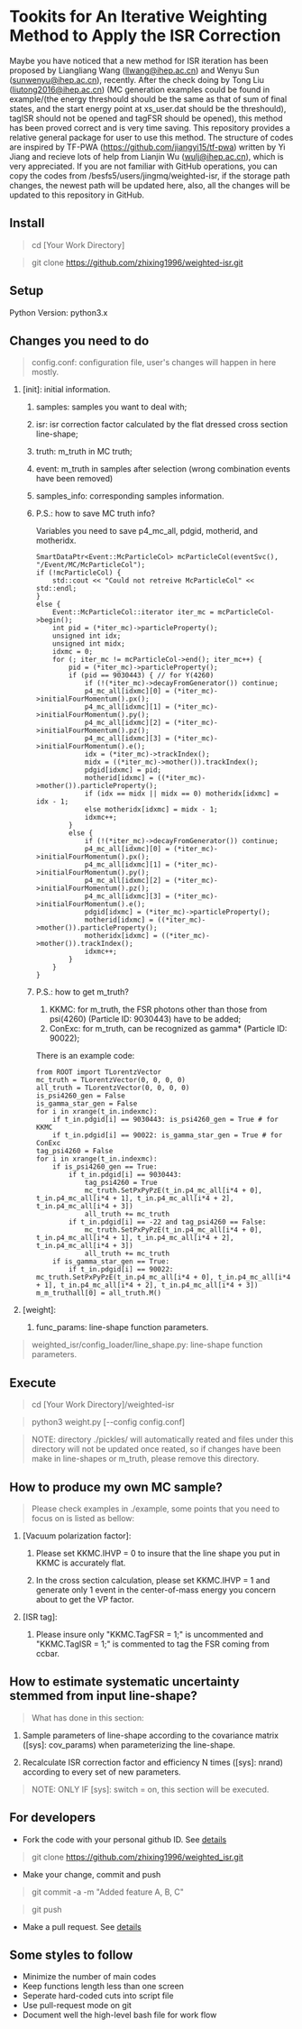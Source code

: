 # Tookits for An Iterative Weighting Method to Apply the ISR Correction
Maybe you have noticed that a new method for ISR iteration has been proposed by Liangliang Wang (llwang@ihep.ac.cn) and Wenyu Sun (sunwenyu@ihep.ac.cn), recently. After the check doing by Tong Liu (liutong2016@ihep.ac.cn) (MC generation examples could be found in example/(the energy threshould should be the same as that of sum of final states, and the start energy point at xs_user.dat should be the threshould), tagISR should not be opened and tagFSR should be opened), this method has been proved correct and is very time saving. This repository provides a relative general package for user to use this method. The structure of codes are inspired by TF-PWA (https://github.com/jiangyi15/tf-pwa) written by Yi Jiang and recieve lots of help from Lianjin Wu (wulj@ihep.ac.cn), which is very appreciated. If you are not familiar with GitHub operations, you can copy the codes from /besfs5/users/jingmq/weighted-isr, if the storage path changes, the newest path will be updated here, also, all the changes will be updated to this repository in GitHub.

## Install

> cd [Your Work Directory]

> git clone https://github.com/zhixing1996/weighted-isr.git

## Setup

Python Version: python3.x

## Changes you need to do

> config.conf: configuration file, user's changes will happen in here mostly.

1. [init]: initial information.
    1. samples: samples you want to deal with;
    2. isr: isr correction factor calculated by the flat dressed cross section line-shape;
    3. truth: m_truth in MC truth;
    4. event: m_truth in samples after selection (wrong combination events have been removed)
    5. samples_info: corresponding samples information.
    6. P.S.: how to save MC truth info?

        Variables you need to save p4_mc_all, pdgid, motherid, and motheridx.
        ```
        SmartDataPtr<Event::McParticleCol> mcParticleCol(eventSvc(), "/Event/MC/McParticleCol");
        if (!mcParticleCol) {
            std::cout << "Could not retreive McParticleCol" << std::endl;
        }
        else {
            Event::McParticleCol::iterator iter_mc = mcParticleCol->begin();
            int pid = (*iter_mc)->particleProperty();
            unsigned int idx;
            unsigned int midx;
            idxmc = 0;
            for (; iter_mc != mcParticleCol->end(); iter_mc++) {
                pid = (*iter_mc)->particleProperty();
                if (pid == 9030443) { // for Y(4260)
                    if (!(*iter_mc)->decayFromGenerator()) continue;
                    p4_mc_all[idxmc][0] = (*iter_mc)->initialFourMomentum().px();
                    p4_mc_all[idxmc][1] = (*iter_mc)->initialFourMomentum().py();
                    p4_mc_all[idxmc][2] = (*iter_mc)->initialFourMomentum().pz();
                    p4_mc_all[idxmc][3] = (*iter_mc)->initialFourMomentum().e();
                    idx = (*iter_mc)->trackIndex();
                    midx = ((*iter_mc)->mother()).trackIndex();
                    pdgid[idxmc] = pid;
                    motherid[idxmc] = ((*iter_mc)->mother()).particleProperty();
                    if (idx == midx || midx == 0) motheridx[idxmc] = idx - 1;
                    else motheridx[idxmc] = midx - 1;
                    idxmc++;
                }
                else {
                    if (!(*iter_mc)->decayFromGenerator()) continue;
                    p4_mc_all[idxmc][0] = (*iter_mc)->initialFourMomentum().px();
                    p4_mc_all[idxmc][1] = (*iter_mc)->initialFourMomentum().py();
                    p4_mc_all[idxmc][2] = (*iter_mc)->initialFourMomentum().pz();
                    p4_mc_all[idxmc][3] = (*iter_mc)->initialFourMomentum().e();
                    pdgid[idxmc] = (*iter_mc)->particleProperty();
                    motherid[idxmc] = ((*iter_mc)->mother()).particleProperty();
                    motheridx[idxmc] = ((*iter_mc)->mother()).trackIndex();
                    idxmc++;
                }
            }
        }
        ```

    7. P.S.: how to get m_truth?
        1. KKMC: for m_truth, the FSR photons other than those from psi(4260) (Particle ID: 9030443) have to be added;
        2. ConExc: for m_truth, can be recognized as gamma* (Particle ID: 90022);

        There is an example code:
        ```
        from ROOT import TLorentzVector
        mc_truth = TLorentzVector(0, 0, 0, 0)
        all_truth = TLorentzVector(0, 0, 0, 0)
        is_psi4260_gen = False
        is_gamma_star_gen = False
        for i in xrange(t_in.indexmc):
            if t_in.pdgid[i] == 9030443: is_psi4260_gen = True # for KKMC
            if t_in.pdgid[i] == 90022: is_gamma_star_gen = True # for ConExc
        tag_psi4260 = False
        for i in xrange(t_in.indexmc):
            if is_psi4260_gen == True:
                if t_in.pdgid[i] == 9030443:
                    tag_psi4260 = True
                    mc_truth.SetPxPyPzE(t_in.p4_mc_all[i*4 + 0], t_in.p4_mc_all[i*4 + 1], t_in.p4_mc_all[i*4 + 2], t_in.p4_mc_all[i*4 + 3])
                    all_truth += mc_truth
                if t_in.pdgid[i] == -22 and tag_psi4260 == False:
                    mc_truth.SetPxPyPzE(t_in.p4_mc_all[i*4 + 0], t_in.p4_mc_all[i*4 + 1], t_in.p4_mc_all[i*4 + 2], t_in.p4_mc_all[i*4 + 3])
                    all_truth += mc_truth
            if is_gamma_star_gen == True:
                if t_in.pdgid[i] == 90022: mc_truth.SetPxPyPzE(t_in.p4_mc_all[i*4 + 0], t_in.p4_mc_all[i*4 + 1], t_in.p4_mc_all[i*4 + 2], t_in.p4_mc_all[i*4 + 3])
        m_m_truthall[0] = all_truth.M()
        ```

2. [weight]:
    1. func_params: line-shape function parameters.

> weighted_isr/config_loader/line_shape.py: line-shape function parameters.

## Execute

> cd [Your Work Directory]/weighted-isr

> python3 weight.py [--config config.conf]

> NOTE: directory ./pickles/ will automatically reated and files under this directory will not be updated once reated, so if changes have been make in line-shapes or m_truth, please remove this directory.

## How to produce my own MC sample?

> Please check examples in ./example, some points that you need to focus on is listed as bellow:

1. [Vacuum polarization factor]: 

    1. Please set KKMC.IHVP = 0 to insure that the line shape you put in KKMC is accurately flat.
    
    2. In the cross section calculation, please set KKMC.IHVP = 1 and generate only 1 event in the center-of-mass energy you concern about to get the VP factor.
    
2. [ISR tag]: 

    1. Please insure only "KKMC.TagFSR = 1;" is uncommented and "KKMC.TagISR = 1;" is commented to tag the FSR coming from ccbar.

## How to estimate systematic uncertainty stemmed from input line-shape?

> What has done in this section:

1. Sample parameters of line-shape according to the covariance matrix ([sys]: cov_params) when parameterizing the line-shape.

2. Recalculate ISR correction factor and efficiency N times ([sys]: nrand) according to every set of new parameters.

> NOTE: ONLY IF [sys]: switch = on, this section will be executed.

## For developers 
 
- Fork the code with your personal github ID. See [details](https://help.github.com/articles/fork-a-repo/)
 
> git clone https://github.com/zhixing1996/weighted_isr.git
 
- Make your change, commit and push
 
> git commit -a -m "Added feature A, B, C"
 
> git push
 
- Make a pull request. See [details](https://help.github.com/articles/using-pull-requests/)
 
## Some styles to follow 
- Minimize the number of main codes
- Keep functions length less than one screen
- Seperate hard-coded cuts into script file
- Use pull-request mode on git 
- Document well the high-level bash file for work flow 
